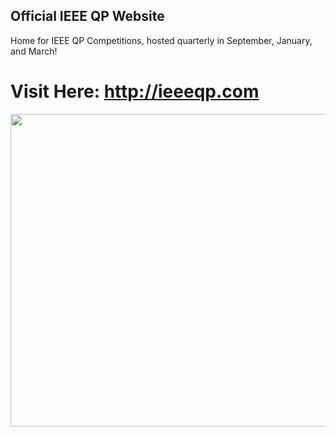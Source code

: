 ## Official IEEE QP Website

Home for IEEE QP Competitions, hosted quarterly in September, January, and March!

# Visit Here: http://ieeeqp.com

<img src="ieeeqpdemo.gif" width=1000 height=500 />
